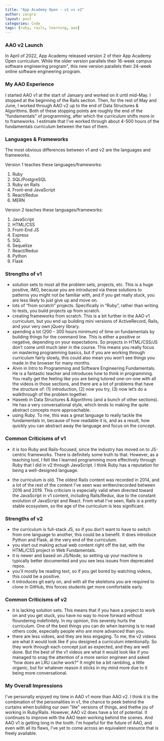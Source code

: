 ```yaml
---
title: "App Academy Open - v1 vs v2"
author: zacgra
layout: post
categories: Code
tags: [ruby, rails, learning, aao]
---
```


### AAO v2 Launch

In April of 2022, App Academy released version 2 of their App Academy Open curriculum. While the older version parallels their 16-week campus software engineering program", this new version parallels their 24-week online software engineering program.

### My AAO Experience

I started AAO v1 at the start of January and worked on it until mid-May. I stopped at the beginning of the Rails section. Then, for the rest of May and June, I worked through AAO v2 up to the end of Data Structures & Algorithms. Both of these stopping points are roughly the end of the "fundamentals" of programming, after which the curriculum shifts more in to frameworks. I estimate that I've worked through about 4-500 hours of the fundamentals curriculum between the two of them.

### Languages & Frameworks

The most obvious differences between v1 and v2 are the languages and frameworks.

Version 1 teaches these languages/frameworks:

1. Ruby
2. SQL/PostgreSQL
3. Ruby on Rails
4. Front-end JavaScript
5. React/Redux
6. MERN

Version 2 teaches these languages/frameworks:

1. JavaScript
2. HTML/CSS
3. Front-End JS
4. Express
5. SQL
6. Sequelize
7. React/Redux
8. Python
9. Flask

### Strengths of v1

- solution sets to most all the problem sets, projects, etc. This is a huge positive, IMO, because you are introduced via these solutions to patterns you might not be familiar with, and if you get really stuck, you are less likely to just give up and move on.
- lots of “from scratch” projects. Specifically in “Ruby”, rather than writing to tests, you build projects up from scratch.
- creating frameworks from scratch. This is a bit further in the AAO v1 curriculum, but you end up building mini versions of ActiveRecord, Rails, and your very own jQuery library.
- spending a lot (200 - 300 hours minimum) of time on fundamentals by building things for the command line. This is either a positive or negative, depending on your expectations. So projects in HTML/CSS/JS don’t come until much later in the course. This means you really focus on mastering programming basics, but if you are working through curriculum fairly slowly, this could also mean you won’t see things you made in the browser for many months.
- Alvin in Intro to Programming and Software Engineering Fundamentals. He is a fantastic teacher and introduces how to think in programming. You really get the feeling like you are being tutored one-on-one with all the videos in those sections, and there are a lot of problems that have the structure of: (1) introduction, (2) now you try, (3) now let’s do a walkthrough of the problem together.
- Haseeb in Data Structures & Algorithms (and a bunch of other sections). He has a very conversational style, which lends to making the quite abstract concepts more approachable.
- using Ruby. To me, this was a great language to really tackle the fundamentals in, because of how readable it is, and as a result, how quickly you can abstract away the language and focus on the concept.

### Common Criticisms of v1

- it is too Ruby and Rails-focused, since the industry has moved on to JS-centric frameworks. There is definitely some truth to that. However, as a teaching tool, I felt like I learned programming more effectively through Ruby that I did in v2 through JavaScript. I think Ruby has a reputation for being a well-designed language.

- the curriculum is old. The oldest Rails content was recorded in 2014, and a lot of the rest of the content I've seen was written/recorded between 2016 and 2019. This criticism is especially valid when directed toward the JavaScript in v1 content, including Rails/Redux, due to the constant evolution of JavaScript and React. From what I've seen, Rails is a pretty stable ecosystem, so the age of the curriculum is less significant.

### Strengths of v2

- the curriculum is full-stack JS, so if you don’t want to have to switch from one language to another, this could be a benefit. It does introduce Python and Flask, at the very end of the curriculum.
- you start out making actual web content right off the bat, with the HTML/CSS project in Web Fundamentals.
- it is newer and based on JS/Node, so setting up your machine is typically better documented and you see less issues from deprecated repos.
- you'll mostly be reading text, so if you get bored by watching videos, this could be a positive.
- it introduces git early on, and with all the skeletons you are required to clone in GitHub, this forces students get more comfortable early.

### Common Criticisms of v2

- it is lacking solution sets. This means that if you have a project to work on and you get stuck, you have no way to move forward without floundering indefinitely. In my opinion, this severely hurts the curriculum. One of the best things you can do when learning is to read others code, especially people who are more advanced than you.
- there are less vidoes, and they are less engaging. To me, the v2 videos are what it would look like if you designed a curriculum intentionally. So they work through each concept just as expected, and they are well done. But the best of the v1 videos are what it would look like if you managed to snag the attention of a more senior engineer and asked “how does an LRU cache work?” It might be a bit rambling, a little organic, but for whatever reason it sticks in my mind more due to it being more conversational.

### My Overall Impressions

I've personally enjoyed my time in AAO v1 more than AAO v2. I think it is the combination of the personalities in v1, the chance to peek behind the curtains when building our own "lite" versions of things, and thethe joy of working in Ruby/Rails. However, AAO v2 does have a lot of potential. It continues to improve with the AAO team working behind the scenes. And AAO v1 is getting long in the tooth. I'm hopeful for the future of AAO, and even with all its flaws, I've yet to come across an equivalent resource that is freely available.
